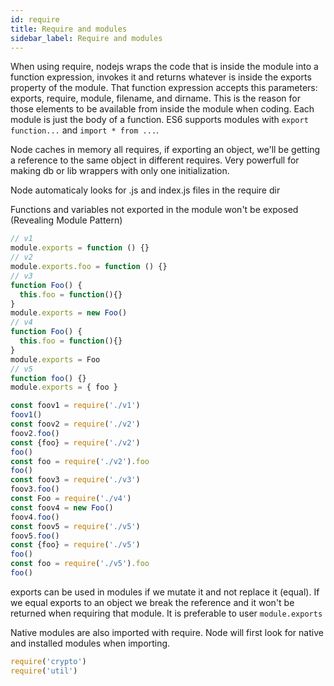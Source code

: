 ```yaml
---
id: require
title: Require and modules
sidebar_label: Require and modules
---
```


When using require, nodejs wraps the code that is inside the module into a function expression, invokes it and returns whatever is inside the exports property of the module. That function expression accepts this parameters: exports, require, module, filename, and dirname. This is the reason for those elements to be available from inside the module when coding. Each module is just the body of a function. ES6 supports modules with `export function...` and `import * from ...`.

Node caches in memory all requires, if exporting an object, we'll be getting a reference to the same object in different requires. Very powerfull for making db or lib wrappers with only one initialization.

Node automaticaly looks for .js and index.js files in the require dir

Functions and variables not exported in the module won't be exposed (Revealing Module Pattern)

```js
// v1
module.exports = function () {}
// v2
module.exports.foo = function () {}
// v3
function Foo() {
  this.foo = function(){}
}
module.exports = new Foo()
// v4
function Foo() {
  this.foo = function(){}
}
module.exports = Foo
// v5
function foo() {}
module.exports = { foo }

const foov1 = require('./v1')
foov1()
const foov2 = require('./v2')
foov2.foo()
const {foo} = require('./v2')
foo()
const foo = require('./v2').foo
foo()
const foov3 = require('./v3')
foov3.foo()
const Foo = require('./v4')
const foov4 = new Foo()
foov4.foo()
const foov5 = require('./v5')
foov5.foo()
const {foo} = require('./v5')
foo()
const foo = require('./v5').foo
foo()
```

exports can be used in modules if we mutate it and not replace it (equal). If we equal exports to an object we break the reference and it won't be returned when requiring that module. It is preferable to user `module.exports`

Native modules are also imported with require. Node will first look for native and installed modules when importing.

```js
require('crypto')
require('util')
```
